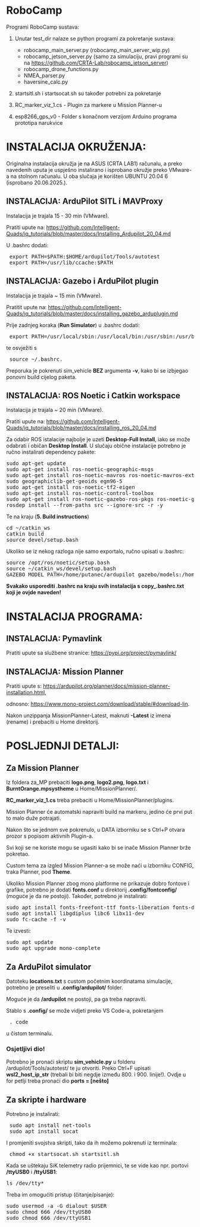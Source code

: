 # RoboCamp

Programi RoboCamp sustava:

1.  Unutar test_dir nalaze se python programi za pokretanje sustava:
    -  robocamp_main_server.py   (robocamp_main_server_wip.py)
    -  robocamp_jetson_server.py (samo za simulaciju, pravi programi su na https://github.com/CRTA-Lab/robocamp_jetson_server)
    -  robocamp_drone_functions.py
    -  NMEA_parser.py
    -  haversine_calc.py
2.  startsitl.sh i startsocat.sh su također potrebni za pokretanje

4.  RC_marker_viz_1.cs  -  Plugin za markere u Mission Planner-u
5.  esp8266_gps_v0      -  Folder s konačnom verzijom Arduino programa prototipa narukvice


# INSTALACIJA OKRUŽENJA:

Originalna instalacija okružja je na ASUS (CRTA LAB1) računalu, a preko navedenih uputa je uspješno instalirano i isprobano okružje preko VMware-a na stolnom računalu.
U oba slučaja je korišten UBUNTU 20.04 6 (isprobano 20.06.2025.).

## INSTALACIJA: ArduPilot SITL i MAVProxy
Instalacija je trajala 15 - 30 min (VMware).

Pratiti upute na: https://github.com/Intelligent-Quads/iq_tutorials/blob/master/docs/Installing_Ardupilot_20_04.md

U .bashrc dodati:
<pre> export PATH=$PATH:$HOME/ardupilot/Tools/autotest 
 export PATH=/usr/lib/ccache:$PATH </pre>

## INSTALACIJA: Gazebo i ArduPilot plugin
Instalacija je trajala ~ 15 min (VMware).

Pratitit upute na: https://github.com/Intelligent-Quads/iq_tutorials/blob/master/docs/installing_gazebo_arduplugin.md

Prije zadnjeg koraka (**Run Simulator**) u .bashrc dodati:
<pre> export PATH=/usr/local/sbin:/usr/local/bin:/usr/sbin:/usr/bin:/sbin:/bin:$PATH </pre>
te osvježiti s
<pre> source ~/.bashrc. </pre>

Preporuka je pokrenuti sim_vehicle **BEZ** argumenta **-v**, kako bi se izbjegao ponovni build cijelog paketa.

## INSTALACIJA: ROS Noetic i Catkin workspace
Instalacija je trajala ~ 20 min (VMware).

Pratiti upute na: https://github.com/Intelligent-Quads/iq_tutorials/blob/master/docs/installing_ros_20_04.md

Za odabir ROS istalacije najbolje je uzeti **Desktop-Full Install**, iako se može odabrati i običan **Desktop Install**.
U slučaju obične instalacije potrebno je ručno instalirati dependency pakete:
<pre>sudo apt-get update
sudo apt-get install ros-noetic-geographic-msgs
sudo apt-get install ros-noetic-mavros ros-noetic-mavros-extras
sudo geographiclib-get-geoids egm96-5
sudo apt-get install ros-noetic-tf2-eigen
sudo apt-get install ros-noetic-control-toolbox
sudo apt-get install ros-noetic-gazebo-ros-pkgs ros-noetic-gazebo-ros-control
rosdep install --from-paths src --ignore-src -r -y </pre>

Te na kraju (**5. Build instructions**)

<pre>cd ~/catkin_ws
catkin build
source devel/setup.bash</pre>

Ukoliko se iz nekog razloga nije samo exportalo, ručno upisati u .bashrc:
<pre>source /opt/ros/noetic/setup.bash
source ~/catkin_ws/devel/setup.bash
GAZEBO_MODEL_PATH=/home/putanec/ardupilot_gazebo/models:/home/putanec/catkin_ws/src/iq_sim/models</pre>

**Svakako usporediti .bashrc na kraju svih instalacija s copy_.bashrc.txt koji je ovjde naveden!**



# INSTALACIJA PROGRAMA:

## INSTALACIJA: Pymavlink
Pratiti upute sa službene stranice: https://pypi.org/project/pymavlink/

## INSTALACIJA: Mission Planner
Pratiti upute s: https://ardupilot.org/planner/docs/mission-planner-installation.html,

odnosno: https://www.mono-project.com/download/stable/#download-lin.

Nakon unzippanja MissionPlanner-Latest, maknuti **-Latest** iz imena (rename) i prebaciti u Home direktorij.

# POSLJEDNJI DETALJI:
## Za Mission Planner
Iz foldera za_MP prebaciti **logo.png**, **logo2.png**, **logo.txt** i **BurntOrange.mpsystheme** u Home/MissionPlanner/.

**RC_marker_viz_1.cs** treba prebaciti u Home/MissionPlanner/plugins.

Mission Planner će automatski napraviti build na markeru, jedino će prvi put to malo duže potrajati.

Nakon što se jednom sve pokrenulo, u DATA izborniku se s Ctrl+P otvara prozor s popisom aktivnih Plugin-a.

Svi koji se ne koriste mogu se ugasiti kako bi se inače Mission Planner brže pokretao.

Custom tema za izgled Mission Planner-a se može naći u izborniku CONFIG, traka Planner, pod **Theme**.


Ukoliko Mission Planner zbog mono platforme ne prikazuje dobro fontove i grafike, potrebno je dodati **fonts.conf** u direktorij **.config/fontconfig/** (moguće je da ne postoji).
Također, potrebno je instalirati:
<pre>sudo apt install fonts-freefont-ttf fonts-liberation fonts-dejavu
sudo apt install libgdiplus libc6 libx11-dev
sudo fc-cache -f -v</pre>

Te izvesti:
<pre>sudo apt update
sudo apt upgrade mono-complete</pre>


## Za ArduPilot simulator
Datoteku **locations.txt** s custom početnim koordinatama simulacije, potrebno je preseliti u **.config/ardupilot/** folder.

Moguće je da **/ardupilot** ne postoji, pa ga treba napraviti.

Stablo s **.config/** se može vidjeti preko VS Code-a, pokretanjem <pre> . code </pre> u čistom terminalu.

### Osjetljivi dio!
Potrebno je pronaći skriptu **sim_vehicle.py** u folderu /ardupilot/Tools/autotest/ te ju otvoriti.
Preko Ctrl+F upisati **wsl2_host_ip_str** (trebali bi biti negdje između 800. i 900. linije!).
Ovdje u for petlji treba pronaći dio **ports = [nešto]**


## Za skripte i hardware
Potrebno je instalirati:
<pre> sudo apt install net-tools
 sudo apt install socat</pre>

I promjeniti svojstva skripti, tako da ih možemo pokrenuti iz terminala:
<pre> chmod +x startsocat.sh startsitl.sh</pre>

Kada se uštekaju SiK telemetry radio prijemnici, te se vide kao npr. portovi **/ttyUSB0** i **/ttyUSB1**:
<pre>ls /dev/tty*</pre>
Treba im omogućiti pristup (čitanje/pisanje):
<pre>sudo usermod -a -G dialout $USER
sudo chmod 666 /dev/ttyUSB0
sudo chmod 666 /dev/ttyUSB1</pre>


